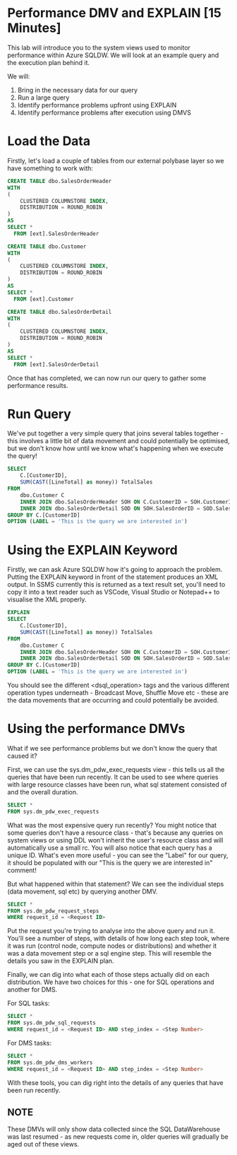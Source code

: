 # Performance DMV and EXPLAIN [15 Minutes]

This lab will introduce you to the system views used to monitor performance within Azure SQLDW. We will look at an example query and the execution plan behind it.

We will:
1. Bring in the necessary data for our query
2. Run a large query
3. Identify performance problems upfront using EXPLAIN
4. Identify performance problems after execution using DMVS

# Load the Data
Firstly, let's load a couple of tables from our external polybase layer so we have something to work with:

```sql
CREATE TABLE dbo.SalesOrderHeader
WITH
(
	CLUSTERED COLUMNSTORE INDEX,
	DISTRIBUTION = ROUND_ROBIN
)
AS
SELECT *
  FROM [ext].SalesOrderHeader

CREATE TABLE dbo.Customer
WITH
(
	CLUSTERED COLUMNSTORE INDEX,
	DISTRIBUTION = ROUND_ROBIN
)
AS
SELECT *
  FROM [ext].Customer

CREATE TABLE dbo.SalesOrderDetail
WITH
(
	CLUSTERED COLUMNSTORE INDEX,
	DISTRIBUTION = ROUND_ROBIN
)
AS
SELECT *
  FROM [ext].SalesOrderDetail
```

Once that has completed, we can now run our query to gather some performance results.

# Run Query
We've put together a very simple query that joins several tables together - this involves a little bit of data movement and could potentially be optimised, but we don't know how until we know what's happening when we execute the query!


```sql
SELECT
	C.[CustomerID],
	SUM(CAST([LineTotal] as money)) TotalSales
FROM
	dbo.Customer C
	INNER JOIN dbo.SalesOrderHeader SOH ON C.CustomerID = SOH.CustomerID
	INNER JOIN dbo.SalesOrderDetail SOD ON SOH.SalesOrderID = SOD.SalesOrderID
GROUP BY C.[CustomerID]
OPTION (LABEL = 'This is the query we are interested in')
```

# Using the EXPLAIN Keyword

Firstly, we can ask Azure SQLDW how it's going to approach the problem. Putting the EXPLAIN keyword in front of the statement produces an XML output. In SSMS currently this is returned as a text result set, you'll need to copy it into a text reader such as VSCode, Visual Studio or Notepad++ to visualise the XML properly.

```sql
EXPLAIN
SELECT
	C.[CustomerID],
	SUM(CAST([LineTotal] as money)) TotalSales
FROM
	dbo.Customer C
	INNER JOIN dbo.SalesOrderHeader SOH ON C.CustomerID = SOH.CustomerID
	INNER JOIN dbo.SalesOrderDetail SOD ON SOH.SalesOrderID = SOD.SalesOrderID
GROUP BY C.[CustomerID]
OPTION (LABEL = 'This is the query we are interested in')
```

You should see the different <dsql_operation> tags and the various different operation types underneath - Broadcast Move, Shuffle Move etc - these are the data movements that are occurring and could potentially be avoided.

# Using the performance DMVs

What if we see performance problems but we don't know the query that caused it?

First, we can use the sys.dm_pdw_exec_requests view - this tells us all the queries that have been run recently. It can be used to see where queries with large resource classes have been run, what sql statement consisted of and the overall duration.

```sql
SELECT *
FROM sys.dm_pdw_exec_requests
```

What was the most expensive query run recently? You might notice that some queries don't have a resource class - that's because any queries on system views or using DDL won't inherit the user's resource class and will automatically use a small rc. You will also notice that each query has a unique ID. What's even more useful - you can see the "Label" for our query, it should be populated with our "This is the query we are interested in" comment!

But what happened within that statement? We can see the individual steps (data movement, sql etc) by querying another DMV.

```sql
SELECT *
FROM sys.dm_pdw_request_steps
WHERE request_id = <Request ID>
```

Put the request you're trying to analyse into the above query and run it. You'll see a number of steps, with details of how long each step took, where it was run (control node, compute nodes or distributions) and whether it was a data movement step or a sql engine step. This will resemble the details you saw in the EXPLAIN plan.

Finally, we can dig into what each of those steps actually did on each distribution. We have two choices for this - one for SQL operations and another for DMS.

For SQL tasks:
```sql
SELECT *
FROM sys.dm_pdw_sql_requests
WHERE request_id = <Request ID> AND step_index = <Step Number>
```

For DMS tasks:
```sql
SELECT *
FROM sys.dm_pdw_dms_workers
WHERE request_id = <Request ID> AND step_index = <Step Number>
```

With these tools, you can dig right into the details of any queries that have been run recently.

## NOTE
These DMVs will only show data collected since the SQL DataWarehouse was last resumed - as new requests come in, older queries will gradually be aged out of these views.